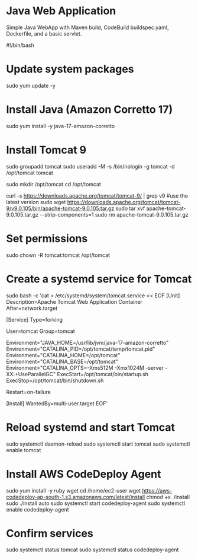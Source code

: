 # Java Web Application

Simple Java WebApp with Maven build, CodeBuild buildspec.yaml, Dockerfile, and a basic servlet.

#!/bin/bash

# Update system packages
sudo yum update -y

# Install Java (Amazon Corretto 17)
sudo yum install -y java-17-amazon-corretto

# Install Tomcat 9
sudo groupadd tomcat
sudo useradd -M -s /bin/nologin -g tomcat -d /opt/tomcat tomcat

sudo mkdir /opt/tomcat
cd /opt/tomcat

curl -s https://downloads.apache.org/tomcat/tomcat-9/ | grep v9
#use the latest version 
sudo wget https://downloads.apache.org/tomcat/tomcat-9/v9.0.105/bin/apache-tomcat-9.0.105.tar.gz
sudo tar xvf apache-tomcat-9.0.105.tar.gz --strip-components=1
sudo rm apache-tomcat-9.0.105.tar.gz

# Set permissions
sudo chown -R tomcat:tomcat /opt/tomcat

# Create a systemd service for Tomcat
sudo bash -c 'cat > /etc/systemd/system/tomcat.service << EOF
[Unit]
Description=Apache Tomcat Web Application Container
After=network.target

[Service]
Type=forking

User=tomcat
Group=tomcat

Environment="JAVA_HOME=/usr/lib/jvm/java-17-amazon-corretto"
Environment="CATALINA_PID=/opt/tomcat/temp/tomcat.pid"
Environment="CATALINA_HOME=/opt/tomcat"
Environment="CATALINA_BASE=/opt/tomcat"
Environment="CATALINA_OPTS=-Xms512M -Xmx1024M -server -XX:+UseParallelGC"
ExecStart=/opt/tomcat/bin/startup.sh
ExecStop=/opt/tomcat/bin/shutdown.sh

Restart=on-failure

[Install]
WantedBy=multi-user.target
EOF'

# Reload systemd and start Tomcat
sudo systemctl daemon-reload
sudo systemctl start tomcat
sudo systemctl enable tomcat

# Install AWS CodeDeploy Agent
sudo yum install -y ruby wget
cd /home/ec2-user
wget https://aws-codedeploy-ap-south-1.s3.amazonaws.com/latest/install
chmod +x ./install
sudo ./install auto
sudo systemctl start codedeploy-agent
sudo systemctl enable codedeploy-agent

# Confirm services
sudo systemctl status tomcat
sudo systemctl status codedeploy-agent
